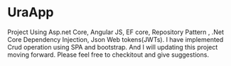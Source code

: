 # UraApp
Project Using Asp.net Core, Angular JS, EF core, Repository Pattern , .Net Core Dependency Injection, Json Web tokens(JWTs). I have implemented Crud operation using SPA and bootstrap. And I will updating this project moving forward. Please feel free to checkitout and give suggestions.
